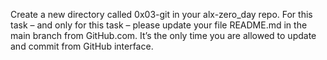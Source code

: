 Create a new directory called 0x03-git in your alx-zero_day repo.
For this task – and only for this task – please update your file README.md in the main branch from GitHub.com.
It’s the only time you are allowed to update and commit from GitHub interface.
